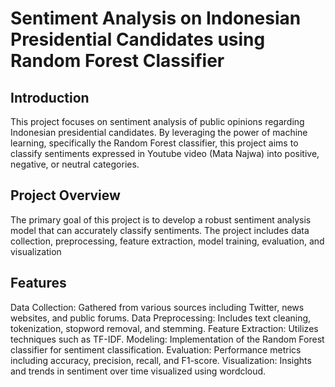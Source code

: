 # Sentiment Analysis on Indonesian Presidential Candidates using Random Forest Classifier
## Introduction
This project focuses on sentiment analysis of public opinions regarding Indonesian presidential candidates. By leveraging the power of machine learning, specifically the Random Forest classifier, this project aims to classify sentiments expressed in Youtube video (Mata Najwa) into positive, negative, or neutral categories.
## Project Overview
The primary goal of this project is to develop a robust sentiment analysis model that can accurately classify sentiments. The project includes data collection, preprocessing, feature extraction, model training, evaluation, and visualization
## Features
Data Collection: Gathered from various sources including Twitter, news websites, and public forums.
Data Preprocessing: Includes text cleaning, tokenization, stopword removal, and stemming.
Feature Extraction: Utilizes techniques such as TF-IDF.
Modeling: Implementation of the Random Forest classifier for sentiment classification.
Evaluation: Performance metrics including accuracy, precision, recall, and F1-score.
Visualization: Insights and trends in sentiment over time visualized using wordcloud.

